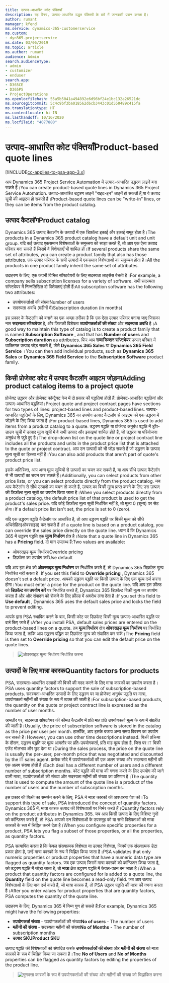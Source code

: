 ```yaml
---
title: उत्पाद-आधारित कोट पंक्तियाँ
description: यह विषय, उत्पाद-आधारित उद्धृत पंक्तियों के बारे में जानकारी प्रदान करता है।
author: rumant
manager: kfend
ms.service: dynamics-365-customerservice
ms.custom:
- dyn365-projectservice
ms.date: 03/06/2019
ms.topic: article
ms.author: rumant
audience: Admin
search.audienceType:
- admin
- customizer
- enduser
search.app:
- D365CE
- D365PS
- ProjectOperations
ms.openlocfilehash: 55a5b5041a494892e6d96bf24e1bc132a26521dc
ms.sourcegitcommit: 5c4c9bf3ba018562d6cb3443c01d550489c415fa
ms.translationtype: HT
ms.contentlocale: hi-IN
ms.lasthandoff: 10/16/2020
ms.locfileid: "4077880"
---
```

# <a name="product-based-quote-lines"></a><span data-ttu-id="086ac-103">उत्पाद-आधारित कोट पंक्तियाँ</span><span class="sxs-lookup"><span data-stu-id="086ac-103">Product-based quote lines</span></span>

[!INCLUDE[cc-applies-to-psa-app-3.x](../includes/cc-applies-to-psa-app-3x.md)]


<span data-ttu-id="086ac-104">आप Dynamics 365 Project Service Automation में उत्पाद-आधारित उद्धरण लाइनें बना सकते हैं।</span><span class="sxs-lookup"><span data-stu-id="086ac-104">You can create product-based quote lines in Dynamics 365 Project Service Automation.</span></span> <span data-ttu-id="086ac-105">उत्पाद-आधारित उद्धरण लाइनें "राइट-इन" लाइनें हो सकती हैं,या वे उत्पाद सूची की आइटम हो सकती हैं।</span><span class="sxs-lookup"><span data-stu-id="086ac-105">Product-based quote lines can be "write-in" lines, or they can be items from the product catalog.</span></span>

## <a name="product-catalog"></a><span data-ttu-id="086ac-106">उत्पाद कैटलॉग</span><span class="sxs-lookup"><span data-stu-id="086ac-106">Product catalog</span></span>

<span data-ttu-id="086ac-107">Dynamics 365 उत्पाद कैटलॉग के उत्पादों में एक डिफ़ॉल्ट इकाई और इकाई समूह होता है।</span><span class="sxs-lookup"><span data-stu-id="086ac-107">The products in a Dynamics 365 product catalog have a default unit and unit group.</span></span> <span data-ttu-id="086ac-108">यदि कई उत्पाद एकसमान विशेषताओं के समुच्चय को साझा करते हैं, तो आप एक ऐसा उत्पाद परिवार बना सकते हैं जिसमें वे विशेषताएँ भी शामिल हों।</span><span class="sxs-lookup"><span data-stu-id="086ac-108">If several products share the same set of attributes, you can create a product family that also has those attributes.</span></span> <span data-ttu-id="086ac-109">एक उत्पाद परिवार के सभी उत्पादों में एकसमान विशेषताओं का समुच्चय होता है।</span><span class="sxs-lookup"><span data-stu-id="086ac-109">All the products in one product family inherit the same set of attributes.</span></span>

<span data-ttu-id="086ac-110">उदाहरण के लिए, एक कंपनी विभिन्न सॉफ्टवेयरों के लिए सदस्यता लाइसेंस बेचती है।</span><span class="sxs-lookup"><span data-stu-id="086ac-110">For example, a company sells subscription licenses for a variety of software.</span></span> <span data-ttu-id="086ac-111">सभी सदस्यता सॉफ्टवेयर में निम्नलिखित दो विशेषताएं होती हैं:</span><span class="sxs-lookup"><span data-stu-id="086ac-111">All subscription software has the following two attributes:</span></span>

- <span data-ttu-id="086ac-112">उपयोगकर्ताओं की संख्या</span><span class="sxs-lookup"><span data-stu-id="086ac-112">Number of users</span></span> 
- <span data-ttu-id="086ac-113">सदस्यता अवधि (महीनों में)</span><span class="sxs-lookup"><span data-stu-id="086ac-113">Subscription duration (in months)</span></span>

<span data-ttu-id="086ac-114">इस प्रकार के कैटलॉग को बनाने का एक अच्छा तरीका है कि एक ऐसा उत्पाद परिवार बनाया जाए जिसका नाम **सदस्यता सॉफ्टवेयर** है, और जिसकी विशेषता **उपयोगकर्ताओं की संख्या** और **सदस्यता अवधि** है।</span><span class="sxs-lookup"><span data-stu-id="086ac-114">A good way to maintain this type of catalog is to create a product family that is named **Subscription Software** , and that has **Number of users** and **Subscription duration** as attributes.</span></span> <span data-ttu-id="086ac-115">फिर आप **सब्सक्रिप्शन सॉफ्टवेयर** उत्पाद परिवार में व्यक्तिगत उत्पाद जोड़ सकते हैं, जैसे **Dynamics 365 Sales** या **Dynamics 365 Field Service** ।</span><span class="sxs-lookup"><span data-stu-id="086ac-115">You can then add individual products, such as **Dynamics 365 Sales** or **Dynamics 365 Field Service** to the **Subscription Software** product family.</span></span>

## <a name="adding-product-catalog-items-to-a-project-quote"></a><span data-ttu-id="086ac-116">किसी प्रोजेक्ट कोट में उत्पाद कैटलॉग आइटम जोड़ना</span><span class="sxs-lookup"><span data-stu-id="086ac-116">Adding product catalog items to a project quote</span></span>

<span data-ttu-id="086ac-117">प्रोजेक्ट उद्धरण और प्रोजेक्ट कॉन्ट्रैक्ट पेज में दो प्रकार की पद्धतियां होती हैं: प्रोजेक्ट-आधारित पद्धतियां और उत्पाद-आधारित पद्धतियां।</span><span class="sxs-lookup"><span data-stu-id="086ac-117">Project quote and project contract pages have sections for two types of lines: project-based lines and product-based lines.</span></span> <span data-ttu-id="086ac-118">उत्पाद-आधारित पद्धतियों के लिए, Dynamics 365 का उपयोग उत्पाद कैटलॉग से आइटम को एक उद्धरण में जोड़ने के लिए किया जाता है।</span><span class="sxs-lookup"><span data-stu-id="086ac-118">For product-based lines, Dynamics 365 is used to add items from a product catalog to a quote.</span></span> <span data-ttu-id="086ac-119">उद्धरण पद्धति या प्रोजेक्ट अनुबंध पद्धति में ड्रॉप-डाउन सूची में उत्पाद मूल्य सूची में वे सभी उत्पाद और इकाइयां शामिल होते हैं, जो उद्धरण या परियोजना अनुबंध से जुड़े हुए है।</span><span class="sxs-lookup"><span data-stu-id="086ac-119">The drop-down list on the quote line or project contract line includes all the products and units in the product price list that is attached to the quote or project contract.</span></span> <span data-ttu-id="086ac-120">आप उन उत्पादों को भी जोड़ सकते हैं जो उद्धरण के उत्पाद मूल्य सूची का हिस्सा नहीं हैं।</span><span class="sxs-lookup"><span data-stu-id="086ac-120">You can also add products that aren't part of quote's product price list.</span></span>

<span data-ttu-id="086ac-121">इसके अतिरिक्त, आप अन्य मूल्य सूचियों से उत्पादों का चयन कर सकते हैं, या आप सीधे उत्पाद कैटेलॉग से भी उत्पादों का चयन कर सकते हैं।</span><span class="sxs-lookup"><span data-stu-id="086ac-121">Additionally, you can select products from other price lists, or you can select products directly from the product catalog.</span></span> <span data-ttu-id="086ac-122">जब आप कैटेलॉग से सीधे उत्पादों का चयन तो करते हैं, उत्पाद का बिक्री मूल्य प्राप्त करने के लिए उस उत्पाद की डिफ़ॉल्ट मूल्य सूची का उपयोग किया जाता है।</span><span class="sxs-lookup"><span data-stu-id="086ac-122">When you select products directly from a product catalog, the default price list of that product is used to get the product's sales price.</span></span> <span data-ttu-id="086ac-123">यदि कोई डिफ़ॉल्ट मूल्य सूची निर्धारित नहीं है, तो मूल्य 0 (शून्य) पर सेट होगा।</span><span class="sxs-lookup"><span data-stu-id="086ac-123">If a default price list isn't set, the price is set to 0 (zero).</span></span>

<span data-ttu-id="086ac-124">यदि एक उद्धरण पद्धति कैटेलॉग पर आधारित है, तो आप उद्धरण पद्धति पर बिक्री मूल्य को सीधे अधिरोहित(ओवरराइड) कर सकते हैं।</span><span class="sxs-lookup"><span data-stu-id="086ac-124">If a quote line is based on a product catalog, you can override the sales price directly on the quote line.</span></span> <span data-ttu-id="086ac-125">ध्यान दें कि Dynamics 365 में उद्धरण पद्धति एक **मूल्य निर्धारण** क्षेत्र है।</span><span class="sxs-lookup"><span data-stu-id="086ac-125">Note that a quote line in Dynamics 365 has a **Pricing** field.</span></span> <span data-ttu-id="086ac-126">दो मान उपलब्ध हैं:</span><span class="sxs-lookup"><span data-stu-id="086ac-126">Two values are available:</span></span>

- <span data-ttu-id="086ac-127">ओवरराइड मूल्य निर्धारण</span><span class="sxs-lookup"><span data-stu-id="086ac-127">Override pricing</span></span>  
- <span data-ttu-id="086ac-128">डिफ़ॉल्ट का उपयोग करें</span><span class="sxs-lookup"><span data-stu-id="086ac-128">Use default</span></span>

<span data-ttu-id="086ac-129">यदि आप इस क्षेत्र को **ओवरराइड मूल्य निर्धारण** पर निर्धारित करते हैं, तो Dynamics 365 डिफ़ॉल्ट मूल्य निर्धारित नहीं करता है।</span><span class="sxs-lookup"><span data-stu-id="086ac-129">If you set this field to **Override pricing** , Dynamics 365 doesn't set a default price.</span></span> <span data-ttu-id="086ac-130">आपको उद्धरण पद्धति पर किसी उत्पाद के लिए एक मूल्य दर्ज करना होगा।</span><span class="sxs-lookup"><span data-stu-id="086ac-130">You must enter a price for the product on the quote line.</span></span> <span data-ttu-id="086ac-131">यदि आप इस फ़ील्ड को **डिफ़ॉल्ट का उपयोग करें** पर निर्धारित करते हैं, Dynamics 365 डिफ़ॉल्ट बिक्री मूल्य का उपयोग करता है और और संपादन को रोकने के लिए फ़ील्ड में अवरोध लगा देता है।</span><span class="sxs-lookup"><span data-stu-id="086ac-131">If you set this field to **Use default** , Dynamics 365 uses the default sales price and locks the field to prevent editing.</span></span>

<span data-ttu-id="086ac-132">आपके द्वारा PSA स्थापित करने के बाद, किसी कोट पर डिफ़ॉल्ट बिक्री मूल्य उत्पाद-आधारित पद्धति पर दर्ज किए जाते हैं।</span><span class="sxs-lookup"><span data-stu-id="086ac-132">After you install PSA, default sales prices are entered on the product-based lines on a quote.</span></span> <span data-ttu-id="086ac-133">तब **मूल्य निर्धारण** क्षेत्र **ओवरराइड मूल्य निर्धारण** पर निर्धारित किया जाता है, ताकि आप उद्धरण पद्धित पर डिफ़ॉल्ट मूल्य को संपादित कर सकें।</span><span class="sxs-lookup"><span data-stu-id="086ac-133">The **Pricing** field is then set to **Override pricing** so that you can edit the default price on the quote lines.</span></span>

> ![ओवरराइड मूल्य निर्धारण निर्धारित करना](media/basic-guide-10.png)
 
## <a name="quantity-factors-for-products"></a><span data-ttu-id="086ac-135">उत्पादों के लिए मात्रा कारक</span><span class="sxs-lookup"><span data-stu-id="086ac-135">Quantity factors for products</span></span>

<span data-ttu-id="086ac-136">PSA, सदस्यता-आधारित उत्पादों की बिक्री की मदद करने के लिए मात्रा कारकों का उपयोग करता है।</span><span class="sxs-lookup"><span data-stu-id="086ac-136">PSA uses quantity factors to support the sale of subscription-based products.</span></span> <span data-ttu-id="086ac-137">सदस्यता-आधारित उत्पादों के लिए उद्धरण पर या प्रोजेक्ट अनुबंध पद्धति पर मात्रा, उपयोगकर्ता महीनों की संख्या के रूप में व्यक्त की जाती है।</span><span class="sxs-lookup"><span data-stu-id="086ac-137">For subscription-based products, the quantity on the quote or project contract line is expressed as the number of user months.</span></span>

<span data-ttu-id="086ac-138">आमतौर पर, सदस्यता सॉफ़्टवेयर की कीमत कैटलॉग में प्रति माह प्रति उपयोगकर्ता मूल्य के रूप में संग्रहीत की जाती है।</span><span class="sxs-lookup"><span data-stu-id="086ac-138">Usually, the price of subscription software is stored in the catalog as the price per user per month.</span></span> <span data-ttu-id="086ac-139">हालाँकि, आप इसके बजाय अन्य समय विवरण का उपयोग कर सकते हैं।</span><span class="sxs-lookup"><span data-stu-id="086ac-139">However, you can use other time descriptions instead.</span></span> <span data-ttu-id="086ac-140">बिक्री प्रक्रिया के दौरान, उद्धरण पद्धति पर मूल्य आमतौर पर प्रति-उपयोगकर्ता, प्रति माह मूल्य होता है, जिस पर IT बिक्री एजेंट मोलभाव और छूट देता था।</span><span class="sxs-lookup"><span data-stu-id="086ac-140">During the sales process, the price on the quote line is usually the per-user, per-month price that was negotiated and discounted by the IT sales agent.</span></span> <span data-ttu-id="086ac-141">प्रत्येक सौदे में उपयोगकर्ताओं की एक अलग संख्या और सदस्यता महीनों की एक अलग संख्या होती है।</span><span class="sxs-lookup"><span data-stu-id="086ac-141">Each deal has a different number of users and a different number of subscription months.</span></span> <span data-ttu-id="086ac-142">कोट पद्धति की मात्रा की गणना करने के लिए उपयोग की जाने वाली मात्रा, उपयोगकर्ताओं की संख्या और सदस्यता महीनों की संख्या का परिणाम है।</span><span class="sxs-lookup"><span data-stu-id="086ac-142">The quantity that is used to compute the amount of the quote line is a product of the number of users and the number of subscription months.</span></span>

<span data-ttu-id="086ac-143">इस प्रकार की बिक्री का समर्थन करने के लिए, PSA ने मात्रा कारकों की अवधारणा पेश की।</span><span class="sxs-lookup"><span data-stu-id="086ac-143">To support this type of sale, PSA introduced the concept of quantity factors.</span></span> <span data-ttu-id="086ac-144">Dynamics 365 में, मात्रा कारक उत्पाद की विशेषताओं पर निर्भर करते हैं।</span><span class="sxs-lookup"><span data-stu-id="086ac-144">Quantity factors rely on the product attributes in Dynamics 365.</span></span> <span data-ttu-id="086ac-145">जब आप किसी उत्पाद के लिए विशिष्ट गुणों को कॉन्फ़िगर करते हैं, तो PSA आपको उन विशेषताओं के उपसमूह को या सभी विशेषताओं को मात्रा कारकों के रूप में चिह्नित करने देता है।</span><span class="sxs-lookup"><span data-stu-id="086ac-145">When you configure specific properties for a product, PSA lets you flag a subset of those properties, or all the properties, as quantity factors.</span></span>

<span data-ttu-id="086ac-146">PSA सत्यापित करता है कि केवल संख्यात्मक विशेषता या उत्पाद विशेषता, जिनमें एक संख्यात्मक डेटा प्रकार होता है, उन्हें मात्रा कारकों के रूप में चिह्नित किया जाता है।</span><span class="sxs-lookup"><span data-stu-id="086ac-146">PSA validates that only numeric properties or product properties that have a numeric data type are flagged as quantity factors.</span></span> <span data-ttu-id="086ac-147">जब एक उत्पाद जिसमें मात्रा कारकों को कॉन्फिगर किया जाता है, को उद्धरण पद्धति में जोड़ा जाता है, तो **मात्रा** क्षेत्र उद्धरण पद्धति में केवल-पठन बन जाता है।</span><span class="sxs-lookup"><span data-stu-id="086ac-147">When a product that quantity factors are configured for is added to a quote line, the **Quantity** field on the quote line becomes a read-only field.</span></span> <span data-ttu-id="086ac-148">जब आप उत्पाद विशेषताओं के लिए मान दर्ज करते हैं, जो मात्रा कारक हैं, तो PSA उद्धरण पद्धति की मात्रा की गणना करता है।</span><span class="sxs-lookup"><span data-stu-id="086ac-148">After you enter values for product properties that are quantity factors, PSA computes the quantity of the quote line.</span></span>

<span data-ttu-id="086ac-149">उदाहरण के लिए, Dynamics 365 में निम्न गुण हो सकते हैं:</span><span class="sxs-lookup"><span data-stu-id="086ac-149">For example, Dynamics 365 might have the following properties:</span></span> 

- <span data-ttu-id="086ac-150">**उपयोगकर्ता संख्या** - उपयोगकर्ताओं की संख्या</span><span class="sxs-lookup"><span data-stu-id="086ac-150">**No of users** - The number of users</span></span> 
- <span data-ttu-id="086ac-151">**महीनों की संख्या** - सदस्यता महीनों की संख्या</span><span class="sxs-lookup"><span data-stu-id="086ac-151">**No of Months** - The number of subscription months</span></span>
- <span data-ttu-id="086ac-152">**उत्पाद SKU**</span><span class="sxs-lookup"><span data-stu-id="086ac-152">**Product SKU**</span></span> 

<span data-ttu-id="086ac-153">उत्पाद पद्धति की विशेषताओं को संपादित करके **उपयोगकर्ताओं की संख्या** और **महीनों की संख्या** को मात्रा कारकों के रूप में चिह्नित किया जा सकता है।</span><span class="sxs-lookup"><span data-stu-id="086ac-153">Tne **No of Users** and **No of Months** properties can be flagged as quantity factors by editing the properties of the product line.</span></span> 

> ![गुणवत्ता कारकों के रूप में उपयोगकर्ताओं की संख्या और महीनों की संख्या को चिह्नांकित करना](media/basic-guide-11.png)
 
